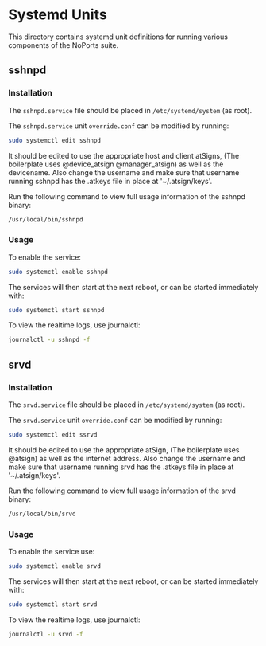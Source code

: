 # Systemd Units

This directory contains systemd unit definitions for running various
components of the NoPorts suite.

## sshnpd

### Installation

The `sshnpd.service` file should be placed in `/etc/systemd/system` (as root).

The `sshnpd.service` unit `override.conf` can be modified by running:

```sh
sudo systemctl edit sshnpd
```

It should be edited to use the appropriate host and client atSigns, (The
boilerplate uses @device_atsign @manager_atsign) as well as the devicename.
Also change the username and make sure that username running sshnpd has the
.atkeys file in place at '~/.atsign/keys'.

Run the following command to view full usage information of the sshnpd binary:
```sh
/usr/local/bin/sshnpd
```

### Usage

To enable the service:

```sh
sudo systemctl enable sshnpd
```

The services will then start at the next reboot, or can be started immediately
with:

```sh
sudo systemctl start sshnpd
```

To view the realtime logs, use journalctl:

```sh
journalctl -u sshnpd -f
```

## srvd

### Installation

The `srvd.service` file should be placed in `/etc/systemd/system` (as root).

The `srvd.service` unit `override.conf` can be modified by running:

```sh
sudo systemctl edit ssrvd
```

It should be edited to use the appropriate atSign,
(The boilerplate uses @atsign) as well as the internet address.
Also change the username and make sure that username running srvd has the
.atkeys file in place at '~/.atsign/keys'.

Run the following command to view full usage information of the srvd binary:

```sh
/usr/local/bin/srvd
```

### Usage

To enable the service use:

```sh
sudo systemctl enable srvd
```

The services will then start at the next reboot, or can be started immediately
with:

```sh
sudo systemctl start srvd
```

To view the realtime logs, use journalctl:

```sh
journalctl -u srvd -f
```
